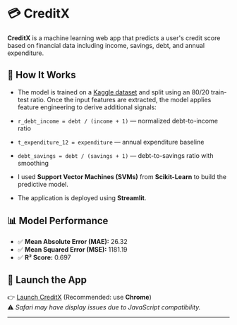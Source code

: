 # 💳 CreditX

**CreditX** is a machine learning web app that predicts a user's credit score based on financial data including income, savings, debt, and annual expenditure.

## 🚀 How It Works

- The model is trained on a [Kaggle dataset]([[https://www.kaggle.com/](https://www.kaggle.com/datasets/conorsully1/credit-score)]) and split using an 80/20 train-test ratio.
Once the input features are extracted, the model applies feature engineering to derive additional signals:

- `r_debt_income = debt / (income + 1)` — normalized debt-to-income ratio  
- `t_expenditure_12 = expenditure` — annual expenditure baseline  
- `debt_savings = debt / (savings + 1)` — debt-to-savings ratio with smoothing

- I used **Support Vector Machines (SVMs)** from **Scikit-Learn** to build the predictive model.
- The application is deployed using **Streamlit**.

## 📊 Model Performance

- ✅ **Mean Absolute Error (MAE):** 26.32  
- ✅ **Mean Squared Error (MSE):** 1181.19  
- ✅ **R² Score:** 0.697

## 🔗 Launch the App

👉 [Launch CreditX](https://creditx-nyywptbpkg9gkmtym5qeam.streamlit.app/) (Recommended: use **Chrome**)  
⚠️ *Safari may have display issues due to JavaScript compatibility.*

---

